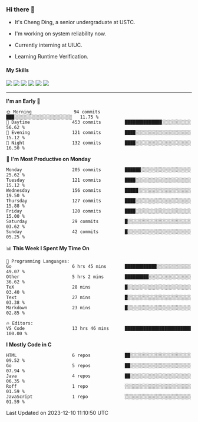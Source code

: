 ### Hi there 👋

* It's Cheng Ding, a senior undergraduate at USTC.
  
* I'm working on system reliability now.

* Currently interning at UIUC.

* Learning Runtime Verification.

#### My Skills

![](https://img.shields.io/badge/C++-65318e?logo=cplusplus&logoColor=fff)
![](https://img.shields.io/badge/Python-3e74a2?logo=python&logoColor=fff)
![](https://img.shields.io/badge/C-5654a2?logo=c&logoColor=fff)
![](https://img.shields.io/badge/Go-00aaff?logo=go&logoColor=fff)
![](https://img.shields.io/badge/Docker-0088ff?logo=docker&logoColor=fff)
![](https://img.shields.io/badge/Apache-D22128?logo=apache&logoColor=fff)

---
<!--START_SECTION:waka-->
**I'm an Early 🐤** 

```text
🌞 Morning                94 commits          ███░░░░░░░░░░░░░░░░░░░░░░   11.75 % 
🌆 Daytime                453 commits         ██████████████░░░░░░░░░░░   56.62 % 
🌃 Evening                121 commits         ████░░░░░░░░░░░░░░░░░░░░░   15.12 % 
🌙 Night                  132 commits         ████░░░░░░░░░░░░░░░░░░░░░   16.50 % 
```
📅 **I'm Most Productive on Monday** 

```text
Monday                   205 commits         ██████░░░░░░░░░░░░░░░░░░░   25.62 % 
Tuesday                  121 commits         ████░░░░░░░░░░░░░░░░░░░░░   15.12 % 
Wednesday                156 commits         █████░░░░░░░░░░░░░░░░░░░░   19.50 % 
Thursday                 127 commits         ████░░░░░░░░░░░░░░░░░░░░░   15.88 % 
Friday                   120 commits         ████░░░░░░░░░░░░░░░░░░░░░   15.00 % 
Saturday                 29 commits          █░░░░░░░░░░░░░░░░░░░░░░░░   03.62 % 
Sunday                   42 commits          █░░░░░░░░░░░░░░░░░░░░░░░░   05.25 % 
```


📊 **This Week I Spent My Time On** 

```text
💬 Programming Languages: 
Go                       6 hrs 45 mins       ████████████░░░░░░░░░░░░░   49.07 % 
Other                    5 hrs 2 mins        █████████░░░░░░░░░░░░░░░░   36.62 % 
TeX                      28 mins             █░░░░░░░░░░░░░░░░░░░░░░░░   03.40 % 
Text                     27 mins             █░░░░░░░░░░░░░░░░░░░░░░░░   03.38 % 
Markdown                 23 mins             █░░░░░░░░░░░░░░░░░░░░░░░░   02.85 % 

🔥 Editors: 
VS Code                  13 hrs 46 mins      █████████████████████████   100.00 % 
```

**I Mostly Code in C** 

```text
HTML                     6 repos             ██░░░░░░░░░░░░░░░░░░░░░░░   09.52 % 
Go                       5 repos             ██░░░░░░░░░░░░░░░░░░░░░░░   07.94 % 
Java                     4 repos             ██░░░░░░░░░░░░░░░░░░░░░░░   06.35 % 
Roff                     1 repo              ░░░░░░░░░░░░░░░░░░░░░░░░░   01.59 % 
JavaScript               1 repo              ░░░░░░░░░░░░░░░░░░░░░░░░░   01.59 % 
```




 Last Updated on 2023-12-10 11:10:50 UTC
<!--END_SECTION:waka-->
